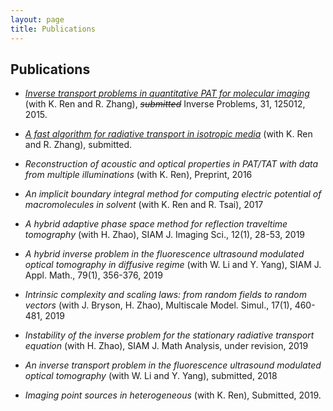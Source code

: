 ```yaml
---
layout: page
title: Publications
---
```

## Publications

- *[Inverse transport problems in quantitative PAT for molecular imaging](http://arxiv.org/abs/1506.01460)* (with K. Ren and R. Zhang), <del>_submitted_</del>  Inverse Problems, 31, 125012, 2015.
- *[A fast algorithm for radiative transport in isotropic media](https://arxiv.org/abs/1610.00835)* (with K. Ren and R. Zhang), submitted.

- *Reconstruction of acoustic and optical properties in PAT/TAT with data from multiple illuminations* (with K. Ren), Preprint, 2016

- *An implicit boundary integral method for computing electric potential of macromolecules in solvent* (with K. Ren and R. Tsai), 2017

- *A hybrid adaptive phase space method for reflection traveltime tomography* (with H. Zhao), SIAM J. Imaging Sci., 12(1),
28-53, 2019

- *A hybrid inverse problem in the fluorescence ultrasound
modulated optical tomography in diffusive regime* (with W. Li and Y. Yang), SIAM J. Appl. Math., 79(1), 356-376, 2019

- *Intrinsic complexity and scaling laws: from random fields to random vectors* (with J. Bryson, H. Zhao), Multiscale Model. Simul., 17(1), 460-481, 2019

- *Instability of the inverse problem for the stationary radiative transport equation* (with H. Zhao), SIAM J. Math Analysis, under revision, 2019

- *An inverse transport problem in the fluorescence ultrasound modulated optical tomography* (with W. Li and Y. Yang), submitted, 2018

- *Imaging point sources in heterogeneous* (with K. Ren), Submitted, 2019.
